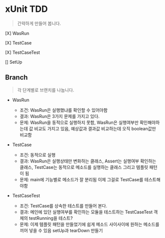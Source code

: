 # xUnit TDD
> 간략하게 만들어 봅니다.

[X] WasRun 

[X] TestCase

[X] TestCaseTest 

[] SetUp

## Branch
> 각 단계별로 브랜치를 나눕니다.

* WasRun
   * 조건: WasRun은 실행했냐를 확인할 수 있어야함
   * 결과: WasRun은 3가지 문제를 가지고 있다.
   * 문제: WasRun을 동적으로 실행하지 못함, WasRun은 실행여부만 확인해야하는데 값 비교도 가지고 있음, 예상값과 결과값 비교하는데 오직 boolean값만 비교함

* TestCase
   * 조건: 동적으로 실행
   * 결과: WasRun은 실행상태만 변화하는 클래스, Assert는 실행여부 확인하는 클래스, TestCase는 동적으로 메소드를 실행하는 클래스 그리고 템플릿 패턴이 됨
   * 문제: main에 기능별로 메소드가 잘 분리됨 이제 그걸로 TestCase를 테스트해야함
   
* TestCaseTest
  * 조건: TestCase를 상속한 테스트를 만들어 본다.
  * 결과: 메인에 있던 실행여부를 확인하는 모듈을 테스트하는 TestCaseTest 객체의 testRunning을 테스트? 
  * 문제: 이제 템플릿 패턴을 만들었기에 쉽게 메소드 사이사이에 원하는 메소드를 끼어 넣을 수 있음 setUp과 tearDown 만들기
